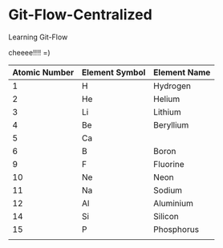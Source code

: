 # Git-Flow-Centralized
Learning Git-Flow


cheeee!!!! =)



| Atomic Number | Element Symbol | Element Name |
|---------------|----------------|--------------|
| 1             | H              | Hydrogen     |
| 2             | He             | Helium       |
| 3             | Li             | Lithium      |
| 4             | Be             | Beryllium    |
| 5             | Ca             |              |
| 6             | B              | Boron        |
| 9             | F              | Fluorine     |
| 10            | Ne             | Neon         |
| 11            | Na             | Sodium       |
| 12            | Al             | Aluminium
  14            | Si             | Silicon      |
| 15            | P              | Phosphorus   |
|               |

